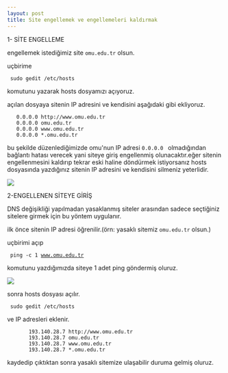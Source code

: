 ```yaml
---
layout: post
title: Site engellemek ve engellemeleri kaldırmak
---
```


1- SİTE ENGELLEME 

engellemek istediğimiz site <code>omu.edu.tr</code> olsun.

uçbirime

<code> sudo gedit /etc/hosts </code>

komutunu yazarak hosts dosyamızı açıyoruz.

açılan dosyaya sitenin IP adresini ve kendisini aşağıdaki gibi ekliyoruz.

       0.0.0.0 http://www.omu.edu.tr 
       0.0.0.0 omu.edu.tr        
       0.0.0.0 www.omu.edu.tr      
       0.0.0.0 *.omu.edu.tr        



bu şekilde düzenlediğimizde omu'nun IP adresi <code>0.0.0.0 </code> olmadığından bağlantı hatası verecek yani siteye giriş engellenmiş olunacaktır.eğer sitenin engellenmesini kaldırıp tekrar eski haline döndürmek
istiyorsanız hosts dosyasında yazdığınız sitenin IP adresini ve kendisini silmeniz yeterlidir.

<img src="https://github.com/bsaral/bsaral.github.com/blob/master/images/2.png?raw=true"/>



2-ENGELLENEN SİTEYE GİRİŞ

DNS değişikliği yapılmadan yasaklanmış siteler arasından sadece seçtiğiniz sitelere girmek için bu yöntem uygulanır.

ilk önce sitenin IP adresi öğrenilir.(örn: yasaklı sitemiz <code>omu.edu.tr</code> olsun.)

uçbirimi açıp

<code> ping -c 1 www.omu.edu.tr </code>

komutunu yazdığımızda siteye 1 adet ping göndermiş oluruz.

<img src="https://github.com/bsaral/bsaral.github.com/blob/master/images/3.png?raw=true"/>

sonra hosts dosyası açılır.

<code> sudo gedit /etc/hosts </code>

ve IP adresleri eklenir.

           193.140.28.7 http://www.omu.edu.tr
           193.140.28.7 omu.edu.tr
           193.140.28.7 www.omu.edu.tr
           193.140.28.7 *.omu.edu.tr

kaydedip çıktıktan sonra yasaklı sitemize ulaşabilir duruma gelmiş oluruz.













